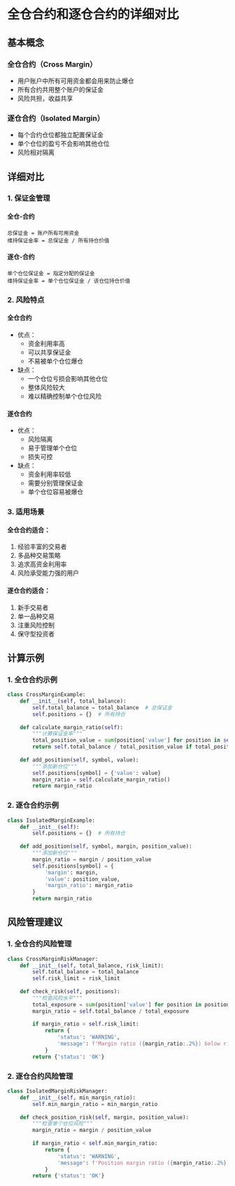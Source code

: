 # 全仓合约和逐仓合约的详细对比
## 基本概念
### 全仓合约（Cross Margin）
- 用户账户中所有可用资金都会用来防止爆仓
- 所有合约共用整个账户的保证金
- 风险共担，收益共享
### 逐仓合约（Isolated Margin）
- 每个合约仓位都独立配置保证金
- 单个仓位的盈亏不会影响其他仓位
- 风险相对隔离
## 详细对比
### 1. 保证金管理
#### 全仓-合约
```text
总保证金 = 账户所有可用资金
维持保证金率 = 总保证金 / 所有持仓价值
```
#### 逐仓-合约
```text
单个仓位保证金 = 指定分配的保证金
维持保证金率 = 单个仓位保证金 / 该仓位持仓价值
```

### 2. 风险特点
#### 全仓合约
- 优点：
  - 资金利用率高
  - 可以共享保证金
  - 不易被单个仓位爆仓
- 缺点：
  - 一个仓位亏损会影响其他仓位
  - 整体风险较大
  - 难以精确控制单个仓位风险
#### 逐仓合约
- 优点：
  - 风险隔离
  - 易于管理单个仓位
  - 损失可控
- 缺点：
  - 资金利用率较低
  - 需要分别管理保证金
  - 单个仓位容易被爆仓
### 3. 适用场景
#### 全仓合约适合：
1. 经验丰富的交易者
2. 多品种交易策略
3. 追求高资金利用率
4. 风险承受能力强的用户
#### 逐仓合约适合：
1. 新手交易者
2. 单一品种交易
3. 注重风险控制
4. 保守型投资者
## 计算示例
### 1. 全仓合约示例
```python
class CrossMarginExample:
    def __init__(self, total_balance):
        self.total_balance = total_balance  # 总保证金
        self.positions = {}  # 所有持仓
        
    def calculate_margin_ratio(self):
        """计算保证金率"""
        total_position_value = sum(position['value'] for position in self.positions.values())
        return self.total_balance / total_position_value if total_position_value > 0 else 1
        
    def add_position(self, symbol, value):
        """添加新仓位"""
        self.positions[symbol] = {'value': value}
        margin_ratio = self.calculate_margin_ratio()
        return margin_ratio
```

### 2. 逐仓合约示例
```python
class IsolatedMarginExample:
    def __init__(self):
        self.positions = {}  # 所有持仓
        
    def add_position(self, symbol, margin, position_value):
        """添加新仓位"""
        margin_ratio = margin / position_value
        self.positions[symbol] = {
            'margin': margin,
            'value': position_value,
            'margin_ratio': margin_ratio
        }
        return margin_ratio
```

## 风险管理建议
### 1. 全仓合约风险管理
```python
class CrossMarginRiskManager:
    def __init__(self, total_balance, risk_limit):
        self.total_balance = total_balance
        self.risk_limit = risk_limit
        
    def check_risk(self, positions):
        """检查风险水平"""
        total_exposure = sum(position['value'] for position in positions.values())
        margin_ratio = self.total_balance / total_exposure
        
        if margin_ratio < self.risk_limit:
            return {
                'status': 'WARNING',
                'message': f'Margin ratio ({margin_ratio:.2%}) below risk limit ({self.risk_limit:.2%})'
            }
        return {'status': 'OK'}
```
### 2. 逐仓合约风险管理
```python
class IsolatedMarginRiskManager:
    def __init__(self, min_margin_ratio):
        self.min_margin_ratio = min_margin_ratio
        
    def check_position_risk(self, margin, position_value):
        """检查单个仓位风险"""
        margin_ratio = margin / position_value
        
        if margin_ratio < self.min_margin_ratio:
            return {
                'status': 'WARNING',
                'message': f'Position margin ratio ({margin_ratio:.2%}) too low'
            }
        return {'status': 'OK'}
```
  
